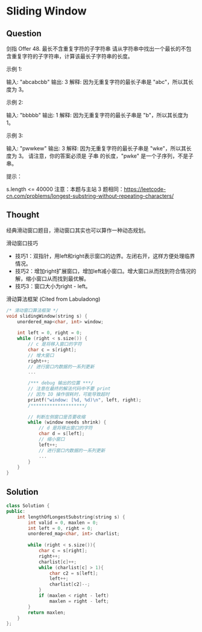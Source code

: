 # Sliding Window

## Question
剑指 Offer 48. 最长不含重复字符的子字符串
请从字符串中找出一个最长的不包含重复字符的子字符串，计算该最长子字符串的长度。

 

示例 1:

输入: "abcabcbb"
输出: 3 
解释: 因为无重复字符的最长子串是 "abc"，所以其长度为 3。

示例 2:

输入: "bbbbb"
输出: 1
解释: 因为无重复字符的最长子串是 "b"，所以其长度为 1。

示例 3:

输入: "pwwkew"
输出: 3
解释: 因为无重复字符的最长子串是 "wke"，所以其长度为 3。
     请注意，你的答案必须是 子串 的长度，"pwke" 是一个子序列，不是子串。
 

提示：

s.length <= 40000
注意：本题与主站 3 题相同：https://leetcode-cn.com/problems/longest-substring-without-repeating-characters/

## Thought

经典滑动窗口题目，滑动窗口其实也可以算作一种动态规划。

滑动窗口技巧
- 技巧1：双指针，用left和right表示窗口的边界。左闭右开，这样方便处理临界情况。
- 技巧2：增加right扩展窗口，增加left减小窗口。增大窗口从而找到符合情况的解，缩小窗口从而找到最优解。
- 技巧3：窗口大小为right - left。

滑动算法框架 (Cited from Labuladong)
``` C++
/* 滑动窗口算法框架 */
void slidingWindow(string s) {
    unordered_map<char, int> window;
    
    int left = 0, right = 0;
    while (right < s.size()) {
        // c 是将移入窗口的字符
        char c = s[right];
        // 增大窗口
        right++;
        // 进行窗口内数据的一系列更新
        ...

        /*** debug 输出的位置 ***/
        // 注意在最终的解法代码中不要 print
        // 因为 IO 操作很耗时，可能导致超时
        printf("window: [%d, %d)\n", left, right);
        /********************/
        
        // 判断左侧窗口是否要收缩
        while (window needs shrink) {
            // d 是将移出窗口的字符
            char d = s[left];
            // 缩小窗口
            left++;
            // 进行窗口内数据的一系列更新
            ...
        }
    }
}
```

## Solution
``` C++
class Solution {
public:
    int lengthOfLongestSubstring(string s) {
        int valid = 0, maxlen = 0;
        int left = 0, right = 0;
        unordered_map<char, int> charlist;
        
        while (right < s.size()){
            char c = s[right];
            right++;
            charlist[c]++;
            while (charlist[c] > 1){
                char c2 = s[left];
                left++;
                charlist[c2]--;
            }
            if (maxlen < right - left)
                maxlen = right - left;
        }
        return maxlen;
    }
};
```

